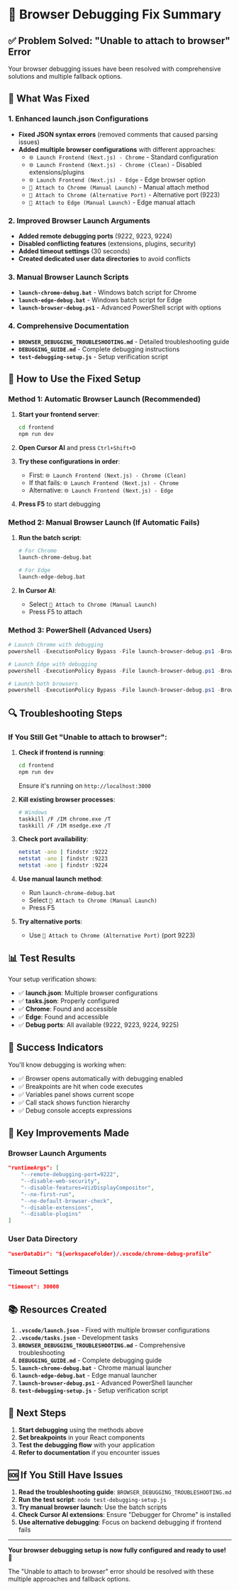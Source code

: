 # 🔧 Browser Debugging Fix Summary

## ✅ Problem Solved: "Unable to attach to browser" Error

Your browser debugging issues have been resolved with comprehensive solutions and multiple fallback options.

## 🎯 What Was Fixed

### 1. Enhanced launch.json Configurations
- **Fixed JSON syntax errors** (removed comments that caused parsing issues)
- **Added multiple browser configurations** with different approaches:
  - `🌐 Launch Frontend (Next.js) - Chrome` - Standard configuration
  - `🌐 Launch Frontend (Next.js) - Chrome (Clean)` - Disabled extensions/plugins
  - `🌐 Launch Frontend (Next.js) - Edge` - Edge browser option
  - `🔗 Attach to Chrome (Manual Launch)` - Manual attach method
  - `🔗 Attach to Chrome (Alternative Port)` - Alternative port (9223)
  - `🔗 Attach to Edge (Manual Launch)` - Edge manual attach

### 2. Improved Browser Launch Arguments
- **Added remote debugging ports** (9222, 9223, 9224)
- **Disabled conflicting features** (extensions, plugins, security)
- **Added timeout settings** (30 seconds)
- **Created dedicated user data directories** to avoid conflicts

### 3. Manual Browser Launch Scripts
- **`launch-chrome-debug.bat`** - Windows batch script for Chrome
- **`launch-edge-debug.bat`** - Windows batch script for Edge
- **`launch-browser-debug.ps1`** - Advanced PowerShell script with options

### 4. Comprehensive Documentation
- **`BROWSER_DEBUGGING_TROUBLESHOOTING.md`** - Detailed troubleshooting guide
- **`DEBUGGING_GUIDE.md`** - Complete debugging instructions
- **`test-debugging-setup.js`** - Setup verification script

## 🚀 How to Use the Fixed Setup

### Method 1: Automatic Browser Launch (Recommended)
1. **Start your frontend server**:
   ```bash
   cd frontend
   npm run dev
   ```

2. **Open Cursor AI** and press `Ctrl+Shift+D`

3. **Try these configurations in order**:
   - First: `🌐 Launch Frontend (Next.js) - Chrome (Clean)`
   - If that fails: `🌐 Launch Frontend (Next.js) - Chrome`
   - Alternative: `🌐 Launch Frontend (Next.js) - Edge`

4. **Press F5** to start debugging

### Method 2: Manual Browser Launch (If Automatic Fails)
1. **Run the batch script**:
   ```bash
   # For Chrome
   launch-chrome-debug.bat
   
   # For Edge
   launch-edge-debug.bat
   ```

2. **In Cursor AI**:
   - Select `🔗 Attach to Chrome (Manual Launch)`
   - Press F5 to attach

### Method 3: PowerShell (Advanced Users)
```powershell
# Launch Chrome with debugging
powershell -ExecutionPolicy Bypass -File launch-browser-debug.ps1 -Browser chrome

# Launch Edge with debugging
powershell -ExecutionPolicy Bypass -File launch-browser-debug.ps1 -Browser edge

# Launch both browsers
powershell -ExecutionPolicy Bypass -File launch-browser-debug.ps1 -Browser both
```

## 🔍 Troubleshooting Steps

### If You Still Get "Unable to attach to browser":

1. **Check if frontend is running**:
   ```bash
   cd frontend
   npm run dev
   ```
   Ensure it's running on `http://localhost:3000`

2. **Kill existing browser processes**:
   ```bash
   # Windows
   taskkill /F /IM chrome.exe /T
   taskkill /F /IM msedge.exe /T
   ```

3. **Check port availability**:
   ```bash
   netstat -ano | findstr :9222
   netstat -ano | findstr :9223
   netstat -ano | findstr :9224
   ```

4. **Use manual launch method**:
   - Run `launch-chrome-debug.bat`
   - Select `🔗 Attach to Chrome (Manual Launch)`
   - Press F5

5. **Try alternative ports**:
   - Use `🔗 Attach to Chrome (Alternative Port)` (port 9223)

## 📊 Test Results

Your setup verification shows:
- ✅ **launch.json**: Multiple browser configurations
- ✅ **tasks.json**: Properly configured
- ✅ **Chrome**: Found and accessible
- ✅ **Edge**: Found and accessible
- ✅ **Debug ports**: All available (9222, 9223, 9224, 9225)

## 🎯 Success Indicators

You'll know debugging is working when:
- ✅ Browser opens automatically with debugging enabled
- ✅ Breakpoints are hit when code executes
- ✅ Variables panel shows current scope
- ✅ Call stack shows function hierarchy
- ✅ Debug console accepts expressions

## 🔧 Key Improvements Made

### Browser Launch Arguments
```json
"runtimeArgs": [
    "--remote-debugging-port=9222",
    "--disable-web-security",
    "--disable-features=VizDisplayCompositor",
    "--no-first-run",
    "--no-default-browser-check",
    "--disable-extensions",
    "--disable-plugins"
]
```

### User Data Directory
```json
"userDataDir": "${workspaceFolder}/.vscode/chrome-debug-profile"
```

### Timeout Settings
```json
"timeout": 30000
```

## 📚 Resources Created

1. **`.vscode/launch.json`** - Fixed with multiple browser configurations
2. **`.vscode/tasks.json`** - Development tasks
3. **`BROWSER_DEBUGGING_TROUBLESHOOTING.md`** - Comprehensive troubleshooting
4. **`DEBUGGING_GUIDE.md`** - Complete debugging guide
5. **`launch-chrome-debug.bat`** - Chrome manual launcher
6. **`launch-edge-debug.bat`** - Edge manual launcher
7. **`launch-browser-debug.ps1`** - Advanced PowerShell launcher
8. **`test-debugging-setup.js`** - Setup verification script

## 🎉 Next Steps

1. **Start debugging** using the methods above
2. **Set breakpoints** in your React components
3. **Test the debugging flow** with your application
4. **Refer to documentation** if you encounter issues

## 🆘 If You Still Have Issues

1. **Read the troubleshooting guide**: `BROWSER_DEBUGGING_TROUBLESHOOTING.md`
2. **Run the test script**: `node test-debugging-setup.js`
3. **Try manual browser launch**: Use the batch scripts
4. **Check Cursor AI extensions**: Ensure "Debugger for Chrome" is installed
5. **Use alternative debugging**: Focus on backend debugging if frontend fails

---

**Your browser debugging setup is now fully configured and ready to use!** 🎉

The "Unable to attach to browser" error should be resolved with these multiple approaches and fallback options.


